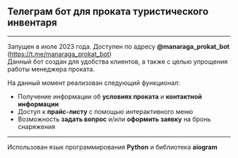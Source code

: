 ## Телеграм бот для проката туристического инвентаря

----
Запущен в июле 2023 года. Доступен по адресу **@manaraga_prokat_bot** (https://t.me/manaraga_prokat_bot)  
Данный бот создан для удобства клиентов, а также с целью упрощения работы менеджера проката.  

На данный момент реализован следующий функционал:  
* Получение информации об **условиях проката** и **контактной информации**
* Доступ к **прайс-листу** с помощью интерактивного меню
* Возможность **задать вопрос** и/или **оформить заявку** на бронь снаряжения
----
Использован язык программирования **Python** и библиотека **aiogram** 